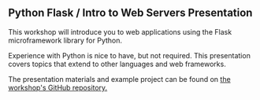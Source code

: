 ## Python Flask / Intro to Web Servers Presentation

This workshop will introduce you to web applications using the Flask microframework library for Python.

Experience with Python is nice to have, but not required. This presentation covers topics that extend to other
languages and web frameworks.

The presentation materials and example project can be found on [the workshop's GitHub repository.](https://github.com/UWB-ACM/flask-barebones)